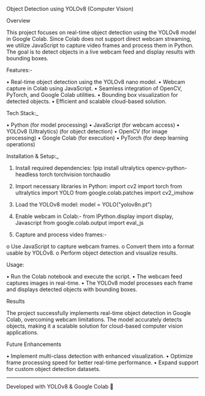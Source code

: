 Object Detection using YOLOv8 (Computer Vision)

Overview

This project focuses on real-time object detection using the YOLOv8 model in Google Colab. Since Colab does not support direct webcam streaming, we utilize JavaScript to capture video frames and process them in Python. The goal is to detect objects in a live webcam feed and display results with bounding boxes.

Features:-

•	Real-time object detection using the YOLOv8 nano model.
•	Webcam capture in Colab using JavaScript.
•	Seamless integration of OpenCV, PyTorch, and Google Colab utilities.
•	Bounding box visualization for detected objects.
•	Efficient and scalable cloud-based solution.

Tech Stack:_

•	Python (for model processing)
•	JavaScript (for webcam access)
•	YOLOv8 (Ultralytics) (for object detection)
•	OpenCV (for image processing)
•	Google Colab (for execution)
•	PyTorch (for deep learning operations)

Installation & Setup:_

1.	Install required dependencies:
                     !pip install ultralytics opencv-python-headless torch torchvision torchaudio
2.	Import necessary libraries in Python:
          import cv2
          import torch
          from ultralytics import YOLO
          from google.colab.patches import cv2_imshow
3.	Load the YOLOv8 model:
                       model = YOLO("yolov8n.pt")
4.	Enable webcam in Colab:-
           from IPython.display import display, Javascript
                       from google.colab.output import eval_js
  	
6.	Capture and process video frames:-
   
o	Use JavaScript to capture webcam frames.
o	Convert them into a format usable by YOLOv8.
o	Perform object detection and visualize results.

Usage:

•	Run the Colab notebook and execute the script.
•	The webcam feed captures images in real-time.
•	The YOLOv8 model processes each frame and displays detected objects with bounding boxes.

Results

The project successfully implements real-time object detection in Google Colab, overcoming webcam limitations. The model accurately detects objects, making it a scalable solution for cloud-based computer vision applications.

Future Enhancements

•	Implement multi-class detection with enhanced visualization.
•	Optimize frame processing speed for better real-time performance.
•	Expand support for custom object detection datasets.
________________________________________
Developed with YOLOv8 & Google Colab 🚀

